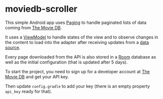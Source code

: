 # moviedb-scroller

This simple Android app uses <a href="https://developer.android.com/topic/libraries/architecture/paging">Paging</a> to handle paginated lists of data coming from <a href="https://www.themoviedb.org/">The Movie DB</a>. 

It uses a <a href="https://developer.android.com/reference/androidx/lifecycle/ViewModel.html">ViewModel</a> to handle states of the view and to observe changes in the content to load into the adapter after receiving updates from a <a href="https://developer.android.com/reference/android/arch/paging/PageKeyedDataSource">data source</a>.

Every page downloaded from the API is also stored in a <a href="https://developer.android.com/topic/libraries/architecture/room">Room</a> database as well as the initial configuration (that is updated after 5 days).


To start the project, you need to sign up for a developer account at <a href="https://developers.themoviedb.org/3/getting-started/introduction">The Movie DB<a/> and get your API key.

Then update `config.gradle` to add your key (there is an empty property `api_key` ready for that).
